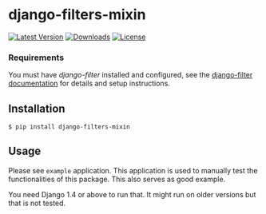 # django-filters-mixin

[![Latest Version](https://pypip.in/version/django-filters-mixin/badge.svg)](https://pypi.python.org/pypi/django-filters-mixin/)
[![Downloads](https://pypip.in/download/django-filters-mixin/badge.svg)](https://pypi.python.org/pypi/django-filters-mixin/)
[![License](https://pypip.in/license/django-filters-mixin/badge.svg)](https://pypi.python.org/pypi/django-filters-mixin/)

### Requirements

You must have *django-filter* installed and configured, see the [django-filter documentation](https://github.com/alex/django-filter) for details and setup instructions.

## Installation

```shell
$ pip install django-filters-mixin
```

## Usage

Please see ``example`` application. This application is used to manually test the functionalities of this package. This also serves as good example.

You need Django 1.4 or above to run that. It might run on older versions but that is not tested.
